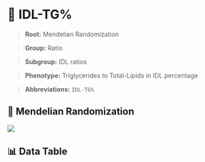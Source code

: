 # 🧪 IDL-TG%

> **Root:** Mendelian Randomization

> **Group:** Ratio  

> **Subgroup:** IDL ratios

> **Phenotype:** Triglycerides to Total-Lipids in IDL percentage  

> **Abbreviations:** `IDL-TG%`

## 🧬 Mendelian Randomization  

<img src="/MR/Figures/Inverse/IDLhengxianTGbaifenhao.png"/>


## 📊 Data Table


<CsvTableMRI src="/MR_Data/Inverse/IDLhengxianTGbaifenhao.csv"/>
